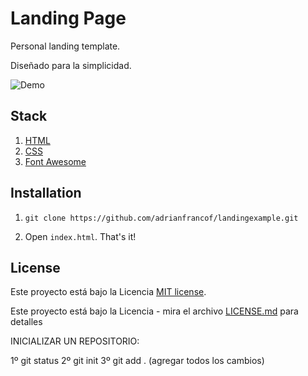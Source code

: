 # Landing Page

Personal landing template.

Diseñado para la simplicidad.

![Demo](https://systempeaker.com/wp-content/uploads/2021/10/windows_hello_hero_2-3173069.jpg)

## Stack

1. [HTML](https://developer.mozilla.org/en-US/docs/Web/HTML)
2. [CSS](https://developer.mozilla.org/en-US/docs/Web/CSS)
3. [Font Awesome](https://fontawesome.com/)
 
## Installation

1. `git clone https://github.com/adrianfrancof/landingexample.git`

2. Open `index.html`. That's it!

## License

Este proyecto está bajo la Licencia [MIT license](https://choosealicense.com/licenses/mit/).

Este proyecto está bajo la Licencia - mira el archivo [LICENSE.md](LICENSE.md) para detalles

INICIALIZAR UN REPOSITORIO:

1º git status
2º git init
3º git add .  (agregar todos los cambios)
